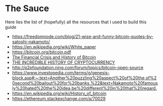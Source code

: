 # The Sauce

Here lies the list of (hopefully) all the resources that I used to build this
guide

* <https://freedomnode.com/blog/21-wise-and-funny-bitcoin-quotes-by-satoshi-nakamoto/>
* <https://en.wikipedia.org/wiki/White_paper>
* <https://bitcoin.org/bitcoin.pdf>
* [The Financial Crisis and History of Bitcoin](https://medium.com/@noogin/the-financial-crisis-and-history-of-bitcoin-27ebdb932b99)
* [THE INCREDIBLE HISTORY OF CRYPTOCURRENCY](https://www.ledger.com/academy/basic-basics/about-crypto/the-incredible-history-of-cryptocurrency)
* <http://p2pfoundation.ning.com/forum/topics/bitcoin-open-source>
* <https://www.investopedia.com/terms/g/genesis-block.asp#:~:text=Another%20puzzling%20aspect%20of%20the,of%20second%20bailout%20for%20banks.%22&text=Nakamoto%20famously%20hated%20the%20idea,be%20different%20in%20that%20regard.>
* <https://en.wikipedia.org/wiki/History_of_bitcoin>
* <https://ethereum.stackexchange.com/a/70029>